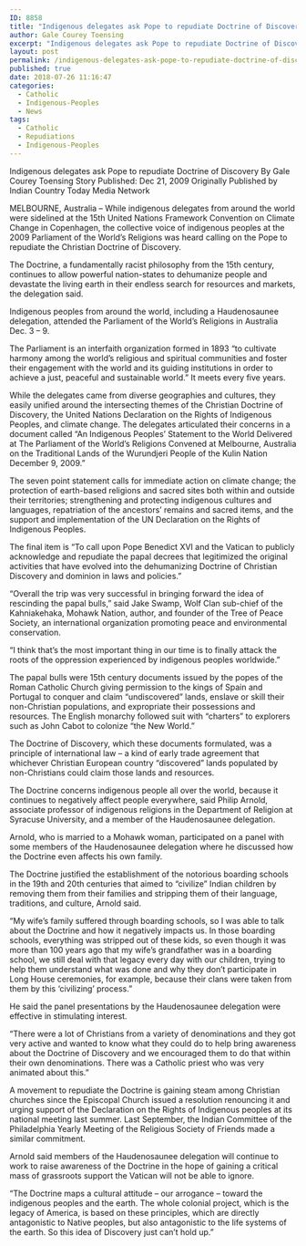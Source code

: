 ```yaml
---
ID: 8858
title: "Indigenous delegates ask Pope to repudiate Doctrine of Discovery"
author: Gale Courey Toensing
excerpt: "Indigenous delegates ask Pope to repudiate Doctrine of Discovery"
layout: post
permalink: /indigenous-delegates-ask-pope-to-repudiate-doctrine-of-discovery/
published: true
date: 2018-07-26 11:16:47
categories:
  - Catholic
  - Indigenous-Peoples
  - News
tags:
  - Catholic
  - Repudiations
  - Indigenous-Peoples
---
```

Indigenous delegates ask Pope to repudiate Doctrine of Discovery
By Gale Courey Toensing
Story Published: Dec 21, 2009
Originally Published by Indian Country Today Media Network

MELBOURNE, Australia – While indigenous delegates from around the world were sidelined at the 15th United Nations Framework Convention on Climate Change in Copenhagen, the collective voice of indigenous peoples at the 2009 Parliament of the World’s Religions was heard calling on the Pope to repudiate the Christian Doctrine of Discovery.

The Doctrine, a fundamentally racist philosophy from the 15th century, continues to allow powerful nation-states to dehumanize people and devastate the living earth in their endless search for resources and markets, the delegation said.

Indigenous peoples from around the world, including a Haudenosaunee delegation, attended the Parliament of the World’s Religions in Australia Dec. 3 – 9.

The Parliament is an interfaith organization formed in 1893 “to cultivate harmony among the world’s religious and spiritual communities and foster their engagement with the world and its guiding institutions in order to achieve a just, peaceful and sustainable world.” It meets every five years.

While the delegates came from diverse geographies and cultures, they easily unified around the intersecting themes of the Christian Doctrine of Discovery, the United Nations Declaration on the Rights of Indigenous Peoples, and climate change. The delegates articulated their concerns in a document called “An Indigenous Peoples’ Statement to the World Delivered at The Parliament of the World’s Religions Convened at Melbourne, Australia on the Traditional Lands of the Wurundjeri People of the Kulin Nation December 9, 2009.”

The seven point statement calls for immediate action on climate change; the protection of earth-based religions and sacred sites both within and outside their territories; strengthening and protecting indigenous cultures and languages, repatriation of the ancestors’ remains and sacred items, and the support and implementation of the UN Declaration on the Rights of Indigenous Peoples.

The final item is “To call upon Pope Benedict XVI and the Vatican to publicly acknowledge and repudiate the papal decrees that legitimized the original activities that have evolved into the dehumanizing Doctrine of Christian Discovery and dominion in laws and policies.”

“Overall the trip was very successful in bringing forward the idea of rescinding the papal bulls,” said Jake Swamp, Wolf Clan sub-chief of the Kahniakehaka, Mohawk Nation, author, and founder of the Tree of Peace Society, an international organization promoting peace and environmental conservation.

“I think that’s the most important thing in our time is to finally attack the roots of the oppression experienced by indigenous peoples worldwide.”

The papal bulls were 15th century documents issued by the popes of the Roman Catholic Church giving permission to the kings of Spain and Portugal to conquer and claim “undiscovered” lands, enslave or skill their non-Christian populations, and expropriate their possessions and resources. The English monarchy followed suit with “charters” to explorers such as John Cabot to colonize “the New World.”

The Doctrine of Discovery, which these documents formulated, was a principle of international law – a kind of early trade agreement that whichever Christian European country “discovered” lands populated by non-Christians could claim those lands and resources.

The Doctrine concerns indigenous people all over the world, because it continues to negatively affect people everywhere, said Philip Arnold, associate professor of indigenous religions in the Department of Religion at Syracuse University, and a member of the Haudenosaunee delegation.

Arnold, who is married to a Mohawk woman, participated on a panel with some members of the Haudenosaunee delegation where he discussed how the Doctrine even affects his own family.

The Doctrine justified the establishment of the notorious boarding schools in the 19th and 20th centuries that aimed to “civilize” Indian children by removing them from their families and stripping them of their language, traditions, and culture, Arnold said.

“My wife’s family suffered through boarding schools, so I was able to talk about the Doctrine and how it negatively impacts us. In those boarding schools, everything was stripped out of these kids, so even though it was more than 100 years ago that my wife’s grandfather was in a boarding school, we still deal with that legacy every day with our children, trying to help them understand what was done and why they don’t participate in Long House ceremonies, for example, because their clans were taken from them by this ‘civilizing’ process.”

He said the panel presentations by the Haudenosaunee delegation were effective in stimulating interest.

“There were a lot of Christians from a variety of denominations and they got very active and wanted to know what they could do to help bring awareness about the Doctrine of Discovery and we encouraged them to do that within their own denominations. There was a Catholic priest who was very animated about this.”

A movement to repudiate the Doctrine is gaining steam among Christian churches since the Episcopal Church issued a resolution renouncing it and urging support of the Declaration on the Rights of Indigenous peoples at its national meeting last summer. Last September, the Indian Committee of the Philadelphia Yearly Meeting of the Religious Society of Friends made a similar commitment.

Arnold said members of the Haudenosaunee delegation will continue to work to raise awareness of the Doctrine in the hope of gaining a critical mass of grassroots support the Vatican will not be able to ignore.

“The Doctrine maps a cultural attitude – our arrogance – toward the indigenous peoples and the earth. The whole colonial project, which is the legacy of America, is based on these principles, which are directly antagonistic to Native peoples, but also antagonistic to the life systems of the earth. So this idea of Discovery just can’t hold up.”
